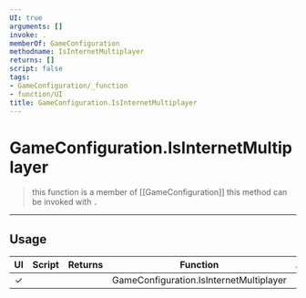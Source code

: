 ```yaml
---
UI: true
arguments: []
invoke: .
memberOf: GameConfiguration
methodname: IsInternetMultiplayer
returns: []
script: false
tags:
- GameConfiguration/_function
- function/UI
title: GameConfiguration.IsInternetMultiplayer
---
```

# GameConfiguration.IsInternetMultiplayer
> this function is a member of [[GameConfiguration]]
> this method can be invoked with `.`
-----
## Usage
|  UI | Script | Returns | Function | Arguments |
|:---:|:------:|-------:|:--------:|:---------|
|✓| ||GameConfiguration.IsInternetMultiplayer||
